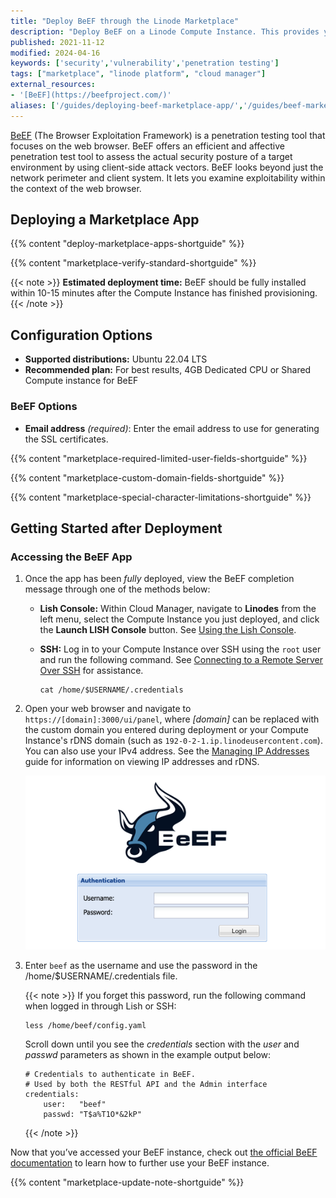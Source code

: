 ```yaml
---
title: "Deploy BeEF through the Linode Marketplace"
description: "Deploy BeEF on a Linode Compute Instance. This provides you with a penetration testing tool that focuses on web-borne attacks against clients."
published: 2021-11-12
modified: 2024-04-16
keywords: ['security','vulnerability','penetration testing']
tags: ["marketplace", "linode platform", "cloud manager"]
external_resources:
- '[BeEF](https://beefproject.com/)'
aliases: ['/guides/deploying-beef-marketplace-app/','/guides/beef-marketplace-app/']
---
```


[BeEF](https://beefproject.com/) (The Browser Exploitation Framework) is a penetration testing tool that focuses on the web browser. BeEF offers an efficient and affective penetration test tool to assess the actual security posture of a target environment by using client-side attack vectors. BeEF looks beyond just the network perimeter and client system. It lets you examine exploitability within the context of the web browser.

## Deploying a Marketplace App

{{% content "deploy-marketplace-apps-shortguide" %}}

{{% content "marketplace-verify-standard-shortguide" %}}

{{< note >}}
**Estimated deployment time:** BeEF should be fully installed within 10-15 minutes after the Compute Instance has finished provisioning.
{{< /note >}}

## Configuration Options

- **Supported distributions:** Ubuntu 22.04 LTS
- **Recommended plan:** For best results, 4GB Dedicated CPU or Shared Compute instance for BeEF

### BeEF Options

- **Email address** *(required)*: Enter the email address to use for generating the SSL certificates.

{{% content "marketplace-required-limited-user-fields-shortguide" %}}

{{% content "marketplace-custom-domain-fields-shortguide" %}}

{{% content "marketplace-special-character-limitations-shortguide" %}}

## Getting Started after Deployment

### Accessing the BeEF App

1. Once the app has been *fully* deployed, view the BeEF completion message through one of the methods below:

    - **Lish Console:** Within Cloud Manager, navigate to **Linodes** from the left menu, select the Compute Instance you just deployed, and click the **Launch LISH Console** button. See [Using the Lish Console](/docs/products/compute/compute-instances/guides/lish/).
    - **SSH:** Log in to your Compute Instance over SSH using the `root` user and run the following command. See [Connecting to a Remote Server Over SSH](/docs/guides/connect-to-server-over-ssh/) for assistance.

        ```command
        cat /home/$USERNAME/.credentials
        ```

1. Open your web browser and navigate to `https://[domain]:3000/ui/panel`, where *[domain]* can be replaced with the custom domain you entered during deployment or your Compute Instance's rDNS domain (such as `192-0-2-1.ip.linodeusercontent.com`). You can also use your IPv4 address. See the [Managing IP Addresses](/docs/products/compute/compute-instances/guides/manage-ip-addresses/) guide for information on viewing IP addresses and rDNS.

    ![Screenshot of the BeEF login prompt](beef-login-prompt.png)

1. Enter `beef` as the username and use the password in the /home/$USERNAME/.credentials file.

    {{< note >}}
    If you forget this password, run the following command when logged in through Lish or SSH:

    ```command
    less /home/beef/config.yaml
    ```

    Scroll down until you see the *credentials* section with the *user* and *passwd* parameters as shown in the example output below:

    ```output
    # Credentials to authenticate in BeEF.
    # Used by both the RESTful API and the Admin interface
    credentials:
        user:   "beef"
        passwd: "T$a%T1O*&2kP"
    ```
    {{< /note >}}

Now that you’ve accessed your BeEF instance, check out [the official BeEF documentation](https://github.com/beefproject/beef/wiki) to learn how to further use your BeEF instance.

{{% content "marketplace-update-note-shortguide" %}}